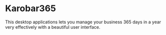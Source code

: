 # Karobar365
This desktop applications lets you manage your business 365 days in a year very effectively with a beautiful user interface.
